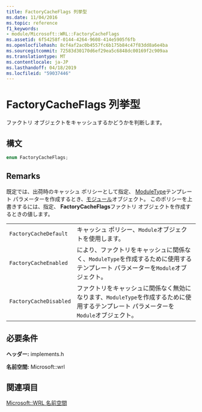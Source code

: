 ```yaml
---
title: FactoryCacheFlags 列挙型
ms.date: 11/04/2016
ms.topic: reference
f1_keywords:
- module/Microsoft::WRL::FactoryCacheFlags
ms.assetid: 6f54258f-0144-4264-9608-414e5905f6fb
ms.openlocfilehash: 8cf4af2ac0b4557fc6b175b84c47f83dd8a6e4ba
ms.sourcegitcommit: 72583d30170d6ef29ea5c6848dc00169f2c909aa
ms.translationtype: MT
ms.contentlocale: ja-JP
ms.lasthandoff: 04/18/2019
ms.locfileid: "59037446"
---
```

# <a name="factorycacheflags-enumeration"></a>FactoryCacheFlags 列挙型

ファクトリ オブジェクトをキャッシュするかどうかを判断します。

## <a name="syntax"></a>構文

```cpp
enum FactoryCacheFlags;
```

## <a name="remarks"></a>Remarks

既定では、出荷時のキャッシュ ポリシーとして指定、 [ModuleType](moduletype-enumeration.md)テンプレート パラメーターを作成するとき、[モジュール](module-class.md)オブジェクト。 このポリシーを上書きするには、指定、 **FactoryCacheFlags**ファクトリ オブジェクトを作成するときの値します。

|||
|-|-|
|`FactoryCacheDefault`|キャッシュ ポリシー、`Module`オブジェクトを使用します。|
|`FactoryCacheEnabled`|により、ファクトリをキャッシュに関係なく、`ModuleType`を作成するために使用するテンプレート パラメーターを`Module`オブジェクト。|
|`FactoryCacheDisabled`|ファクトリをキャッシュに関係なく無効になります、`ModuleType`を作成するために使用するテンプレート パラメーターを`Module`オブジェクト。|

## <a name="requirements"></a>必要条件

**ヘッダー:** implements.h

**名前空間:** Microsoft::wrl

## <a name="see-also"></a>関連項目

[Microsoft::WRL 名前空間](microsoft-wrl-namespace.md)